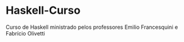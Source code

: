 # Haskell-Curso
Curso de Haskell ministrado pelos professores Emilio Francesquini e Fabrício Olivetti

